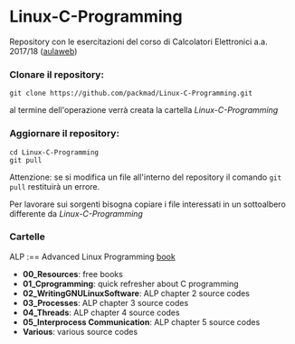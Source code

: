 # Linux-C-Programming

Repository con le esercitazioni del corso di Calcolatori Elettronici a.a. 2017/18  ([aulaweb](https://dibris.aulaweb.unige.it/course/view.php?id=1061))


### Clonare il repository:

```
git clone https://github.com/packmad/Linux-C-Programming.git
```
al termine dell'operazione verrà creata la cartella *Linux-C-Programming*


### Aggiornare il repository:

```
cd Linux-C-Programming
git pull
```
Attenzione: se si modifica un file all'interno del repository il comando `git pull` restituirà un errore.

Per lavorare sui sorgenti bisogna copiare i file interessati in un sottoalbero differente da *Linux-C-Programming*

### Cartelle

ALP :== Advanced Linux Programming [book](https://github.com/packmad/Linux-C-Programming/blob/master/00_Resources/AdvancedLinuxProgramming.pdf)

* **00_Resources**: free books
* **01_Cprogramming**: quick refresher about C programming
* **02_WritingGNULinuxSoftware**: ALP chapter 2 source codes
* **03_Processes**: ALP chapter 3 source codes
* **04_Threads**: ALP chapter 4 source codes
* **05_Interprocess Communication**: ALP chapter 5 source codes
* **Various**: various source codes
